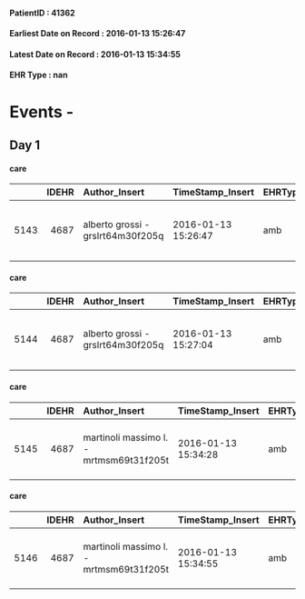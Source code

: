 
#### PatientID : 41362
#### Earliest Date on Record : 2016-01-13 15:26:47
#### Latest Date on Record : 2016-01-13 15:34:55
#### EHR Type : nan

# Events - 

## Day 1

#### care
|      |   IDEHR | Author_Insert                     | TimeStamp_Insert    | EHRType   |   PatientID |   IDGESTIONE_AUSILI |   opt_annulla_consegna | dt_Ric_consegna     | opt_ausilio                                     |
|-----:|--------:|:----------------------------------|:--------------------|:----------|------------:|--------------------:|-----------------------:|:--------------------|:------------------------------------------------|
| 5143 |    4687 | alberto grossi - grslrt64m30f205q | 2016-01-13 15:26:47 | amb       |       41362 |                5006 |                      0 | 2016-01-13 00:00:00 | electronic articulated bed with side rails # 14 |

#### care
|      |   IDEHR | Author_Insert                     | TimeStamp_Insert    | EHRType   |   PatientID |   IDGESTIONE_AUSILI |   opt_annulla_consegna | dt_Ric_consegna     | opt_ausilio                             |
|-----:|--------:|:----------------------------------|:--------------------|:----------|------------:|--------------------:|-----------------------:|:--------------------|:----------------------------------------|
| 5144 |    4687 | alberto grossi - grslrt64m30f205q | 2016-01-13 15:27:04 | amb       |       41362 |                5007 |                      0 | 2016-01-13 00:00:00 | antid air mattress with compressor # 16 |

#### care
|      |   IDEHR | Author_Insert                           | TimeStamp_Insert    | EHRType   |   PatientID |   IDGESTIONE_AUSILI |   ds_ncons |   opt_annulla_consegna | ds_note_x                        | dt_Ric_consegna     | dt_ric_cons_forn    | opt_ausilio                             |
|-----:|--------:|:----------------------------------------|:--------------------|:----------|------------:|--------------------:|-----------:|-----------------------:|:---------------------------------|:--------------------|:--------------------|:----------------------------------------|
| 5145 |    4687 | martinoli massimo l. - mrtmsm69t31f205t | 2016-01-13 15:34:28 | amb       |       41362 |                5008 |      26916 |                      0 | urgent thursday january 14, 2016 | 2016-01-13 00:00:00 | 2016-01-13 00:00:00 | antid air mattress with compressor # 16 |

#### care
|      |   IDEHR | Author_Insert                           | TimeStamp_Insert    | EHRType   |   PatientID |   IDGESTIONE_AUSILI |   ds_ncons |   opt_annulla_consegna | ds_note_x                        | dt_Ric_consegna     | dt_ric_cons_forn    | opt_ausilio                                     |
|-----:|--------:|:----------------------------------------|:--------------------|:----------|------------:|--------------------:|-----------:|-----------------------:|:---------------------------------|:--------------------|:--------------------|:------------------------------------------------|
| 5146 |    4687 | martinoli massimo l. - mrtmsm69t31f205t | 2016-01-13 15:34:55 | amb       |       41362 |                5009 |      26916 |                      0 | urgent thursday january 14, 2016 | 2016-01-13 00:00:00 | 2016-01-13 00:00:00 | electronic articulated bed with side rails # 14 |


